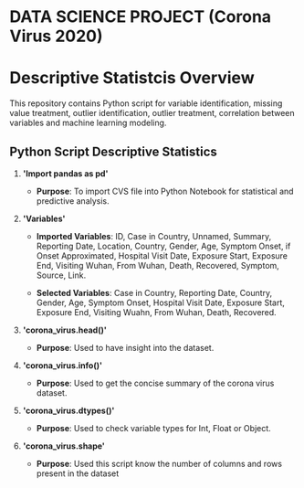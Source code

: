 # DATA SCIENCE PROJECT (Corona Virus 2020)

# Descriptive Statistcis Overview

This repository contains Python script for variable identification, missing value treatment, outlier identification, outlier 
 treatment, correlation between variables and machine learning modeling. 

## Python Script Descriptive Statistics

1. **'Import pandas as pd'**
   - **Purpose**: To import CVS file into Python Notebook for statistical and predictive analysis.

2. **'Variables'**
   - **Imported Variables**: ID, Case in Country, Unnamed, Summary, Reporting Date, Location, Country, Gender, Age, Symptom Onset, if Onset Approximated, Hospital Visit Date, Exposure Start, Exposure End, Visiting Wuhan, From Wuhan, Death, Recovered, Symptom, Source, Link.
  
   - **Selected Variables**: Case in Country, Reporting Date, Country, Gender, Age, Symptom Onset, Hospital Visit Date, Exposure Start, Exposure End, Visiting Wuahn, From Wuhan, Death, Recovered.

4. **'corona_virus.head()'**
   - **Purpose**: Used to have insight into the dataset.
  
5. **'corona_virus.info()'**
   - **Purpose**: Used to get the concise summary of the corona virus dataset.

6. **'corona_virus.dtypes()'**
   - **Purpose**: Used to check variable types for Int, Float or Object.

7. **'corona_virus.shape'**
   - **Purpose**: Used this script know the number of columns and rows present in the dataset
  





